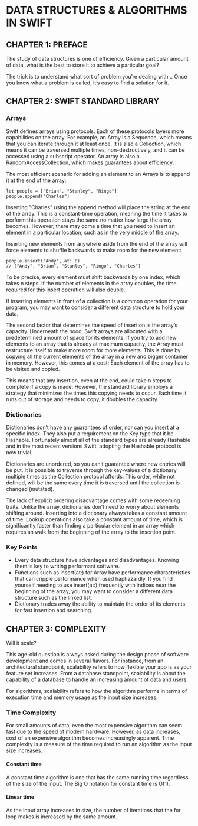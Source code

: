 # DATA STRUCTURES & ALGORITHMS IN SWIFT

## CHAPTER 1: PREFACE
The study of data structures is one of efficiency. Given a particular amount of data, what is the best to store it to achieve a particular goal?

The trick is to understand what sort of problem you’re dealing with... Once you know what a problem is called, it’s easy to find a solution for it.

## CHAPTER 2: SWIFT STANDARD LIBRARY

### Arrays
Swift defines arrays using protocols. Each of these protocols layers more capabilities on the array. For example, an Array is a Sequence, which means that you can iterate through it at least once. It is also a Collection, which means it can be traversed multiple times, non-destructively, and it can be accessed using a subscript operator. An array is also a RandomAccessCollection, which makes guarantees about efficiency.

The most efficient scenario for  adding an element to an Arrays is to append it at the end of the array:

```
let people = ["Brian", "Stanley", "Ringo"]
people.append("Charles")

```

Inserting "Charles" using the append method will place the string at the end of the array. This is a constant-time operation, meaning the time it takes to perform this operation stays the same no matter how large the array becomes. However, there may come a time that you need to insert an element in a particular location, such as in the very middle of the array.

Inserting new elements from anywhere aside from the end of the array will force elements to shuffle backwards to make room for the new element:

```
people.insert("Andy", at: 0)
// ["Andy", "Brian", "Stanley", "Ringo", "Charles"]
```

To be precise, every element must shift backwards by one index, which takes n steps. If the number of elements in the array doubles, the time required for this insert operation will also double.

If inserting elements in front of a collection is a common operation for your program, you may want to consider a different data structure to hold your data.

The second factor that determines the speed of insertion is the array’s capacity. Underneath the hood, Swift arrays are allocated with a predetermined amount of space for its elements. If you try to add new elements to an array that is already at maximum capacity, the Array must restructure itself to make more room for more elements. This is done by copying all the current elements of the array in a new and bigger container in memory. However, this comes at a cost; Each element of the array has to be visited and copied.

This means that any insertion, even at the end, could take n steps to complete if a copy is made. However, the standard library employs a strategy that minimizes the times this copying needs to occur. Each time it runs out of storage and needs to copy, it doubles the capacity.

### Dictionaries
Dictionaries don’t have any guarantees of order, nor can you insert at a specific index. They also put a requirement on the Key type that it be Hashable. Fortunately almost all of the standard types are already Hashable and in the most recent versions Swift, adopting the Hashable protocol is now trivial.

Dictionaries are unordered, so you can’t guarantee where new entries will be put. It is possible to traverse through the key-values of a dictionary multiple times as the Collection protocol affords. This order, while not defined, will be the same every time it is traversed until the collection is changed (mutated).

The lack of explicit ordering disadvantage comes with some redeeming traits. Unlike the array, dictionaries don’t need to worry about elements shifting around. Inserting into a dictionary always takes a constant amount of time. Lookup operations also take a constant amount of time, which is significantly faster than finding a particular element in an array which requires an walk from the beginning of the array to the insertion point.

### Key Points
- Every data structure have advantages and disadvantages. Knowing them is key to writing performant software.
- Functions such as insert(at:) for Array have performance characteristics that can cripple performance when used haphazardly. If you find yourself needing to use insert(at:) frequently with indices near the beginning of the array, you may want to consider a different data structure such as the linked list.
- Dictionary trades away the ability to maintain the order of its elements for fast insertion and searching.


## CHAPTER 3: COMPLEXITY

Will it scale?

This age-old question is always asked during the design phase of software development and comes in several flavors. For instance, from an architectural standpoint, scalability refers to how flexible your app is as your feature set increases. From a database standpoint, scalability is about the capability of a database to handle an increasing amount of data and users.

For algorithms, scalability refers to how the algorithm performs in terms of execution time and memory usage as the input size increases.

### Time Complexity
For small amounts of data, even the most expensive algorithm can seem fast due to the speed of modern hardware. However, as data increases, cost of an expensive algorithm becomes increasingly apparent. Time complexity is a measure of the time required to run an algorithm as the input size increases.

#### Constant time
A constant time algorithm is one that has the same running time regardless of the size of the input. The Big O notation for constant time is O(1).

#### Linear time
As the input array increases in size, the number of iterations that the for loop makes is increased by the same amount.
